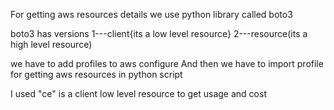 For getting aws resources details we use python library called boto3

boto3 has versions 1---client{its a low level resource}
                   2---resource(its a high level resource)


we have to add profiles to aws configure
And then we have to import profile for getting aws resources in python script

I used "ce" is a client low level resource to get usage and cost

